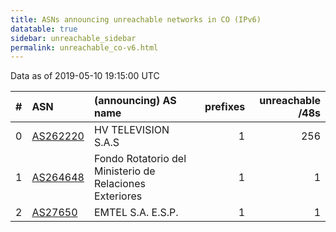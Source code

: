 ```yaml
---
title: ASNs announcing unreachable networks in CO (IPv6)
datatable: true
sidebar: unreachable_sidebar
permalink: unreachable_co-v6.html
---
```


Data as of 2019-05-10 19:15:00 UTC


<div class="datatable-begin"></div>

|   # | ASN                                      | (announcing) AS name                                    |   prefixes |   unreachable /48s |
|----:|:-----------------------------------------|:--------------------------------------------------------|-----------:|-------------------:|
|   0 | [AS262220](unreachable_AS262220-v6.html) | HV TELEVISION S.A.S                                     |          1 |                256 |
|   1 | [AS264648](unreachable_AS264648-v6.html) | Fondo Rotatorio del Ministerio de Relaciones Exteriores |          1 |                  1 |
|   2 | [AS27650](unreachable_AS27650-v6.html)   | EMTEL S.A. E.S.P.                                       |          1 |                  1 |

<div class="datatable-end"></div>